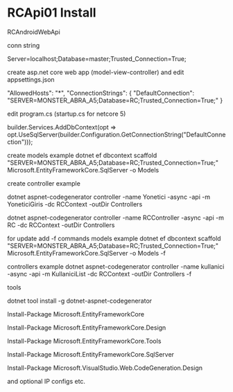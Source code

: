 # RCApi01 Install

RCAndroidWebApi


conn string

Server=localhost;Database=master;Trusted_Connection=True;


create asp.net core web app (model-view-controller)
and edit appsettings.json

"AllowedHosts": "*",
  "ConnectionStrings": {
    "DefaultConnection": "SERVER=MONSTER_ABRA_A5;Database=RC;Trusted_Connection=True;"
  }
  
edit program.cs (startup.cs for netcore 5)

builder.Services.AddDbContext<RCContext>(opt => opt.UseSqlServer(builder.Configuration.GetConnectionString("DefaultConnection")));


create models example
dotnet ef dbcontext scaffold "SERVER=MONSTER_ABRA_A5;Database=RC;Trusted_Connection=True;" Microsoft.EntityFrameworkCore.SqlServer -o Models



create controller example

dotnet aspnet-codegenerator controller -name Yonetici -async -api -m YoneticiGiris -dc RCContext -outDir Controllers

dotnet aspnet-codegenerator controller -name RCController -async -api -m RC -dc RCContext -outDir Controllers 



for update add -f commands 
models example
dotnet ef dbcontext scaffold "SERVER=MONSTER_ABRA_A5;Database=RC;Trusted_Connection=True;" Microsoft.EntityFrameworkCore.SqlServer -o Models -f

controllers example
dotnet aspnet-codegenerator controller -name kullanici -async -api -m KullaniciList -dc RCContext -outDir Controllers -f



tools

dotnet tool install -g dotnet-aspnet-codegenerator

Install-Package Microsoft.EntityFrameworkCore

Install-Package Microsoft.EntityFrameworkCore.Design

Install-Package Microsoft.EntityFrameworkCore.Tools

Install-Package Microsoft.EntityFrameworkCore.SqlServer

Install-Package Microsoft.VisualStudio.Web.CodeGeneration.Design


and optional IP configs etc.
